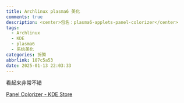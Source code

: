 ```yaml
---
title: Archlinux plasma6 美化
comments: true
description: <center>包名：plasma6-applets-panel-colorizer</center>
tags:
  - Archlinux
  - KDE
  - plasma6
  - 系统美化
categories: 折腾
abbrlink: 107c5a53
date: 2025-01-13 22:03:33
---
```


看起来非常不错

[Panel Colorizer - KDE Store](https://store.kde.org/p/2130967)